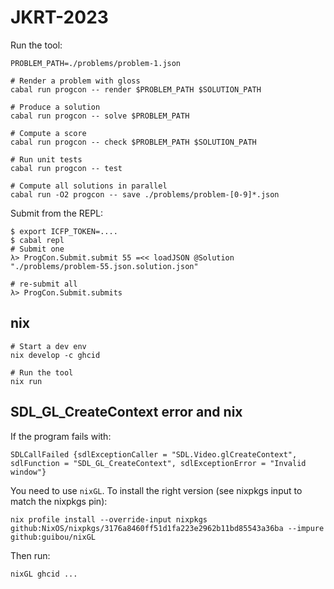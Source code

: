 # JKRT-2023

Run the tool:

```ShellSession
PROBLEM_PATH=./problems/problem-1.json

# Render a problem with gloss
cabal run progcon -- render $PROBLEM_PATH $SOLUTION_PATH

# Produce a solution
cabal run progcon -- solve $PROBLEM_PATH

# Compute a score
cabal run progcon -- check $PROBLEM_PATH $SOLUTION_PATH

# Run unit tests
cabal run progcon -- test

# Compute all solutions in parallel
cabal run -O2 progcon -- save ./problems/problem-[0-9]*.json
```

Submit from the REPL:

```ShellSession
$ export ICFP_TOKEN=....
$ cabal repl
# Submit one
λ> ProgCon.Submit.submit 55 =<< loadJSON @Solution "./problems/problem-55.json.solution.json"

# re-submit all
λ> ProgCon.Submit.submits
```

## nix

```ShellSession
# Start a dev env
nix develop -c ghcid

# Run the tool
nix run
```

## SDL_GL_CreateContext error and nix

If the program fails with:

```ShellSession
SDLCallFailed {sdlExceptionCaller = "SDL.Video.glCreateContext", sdlFunction = "SDL_GL_CreateContext", sdlExceptionError = "Invalid window"}
```

You need to use `nixGL`. To install the right version (see nixpkgs input to match the nixpkgs pin):

```ShellSession
nix profile install --override-input nixpkgs github:NixOS/nixpkgs/3176a8460ff51d1fa223e2962b11bd85543a36ba --impure github:guibou/nixGL
```

Then run:

```ShellSession
nixGL ghcid ...
```
